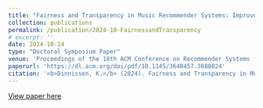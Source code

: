 ```yaml
---
title: "Fairness and Transparency in Music Recommender Systems: Improvements for Artists"
collection: publications
permalink: /publication/2024-10-FairnessandTransparency
# excerpt: ''
date: 2024-10-14
type: "Doctoral Symposium Paper"
venue: 'Proceedings of the 18th ACM Conference on Recommender Systems (RecSys `24)'
paperurl: 'https://dl.acm.org/doi/pdf/10.1145/3640457.3688024'
citation: '<b>Dinnissen, K.</b> (2024). Fairness and Transparency in Music Recommender Systems: Improvements for Artists. In <i>Proceedings of the 18th ACM Conference on Recommender Systems (RecSys `24), October 14-18, 2024, Bari, Italy.</i> 1368-1375.'
---
```

<!-- 
Music streaming services have become one of the main sources of music consumption in the last decade, with recommender systems playing a crucial role. Since these systems partially determine which songs listeners hear, they significantly influence the artists behind the music. However, when assessing the performance and fairness of music recommender systems, the perspectives of artists and others working in the music industry are often overlooked. Additionally, artists express a desire for greater transparency regarding why certain songs are recommended while others are not. This research project adopts a multi-stakeholder approach to close the gap between music recommender systems and the artists whose music they recommend. First, we gather insights from artists and music industry professionals through interviews and questionnaires. Building on those insights, we then aim to improve matching between end users and music from lesser-known artists by generating rich item and user representations. Results will be evaluated both quantitatively and qualitatively. Lastly, we plan to effectively communicate music recommender system fairness by increasing transparency for both end users and artists. -->

[View paper here](https://dl.acm.org/doi/pdf/10.1145/3640457.3688024)
<!-- 
<b>Dinnissen, K.</b> (2024). Fairness and Transparency in Music Recommender Systems: Improvements for Artists. In <i>Proceedings of the 18th ACM Conference on Recommender Systems (RecSys `24), October 14-18, 2024, Bari, Italy.</i> 1368-1375. https://dl.acm.org/doi/pdf/10.1145/3640457.3688024 -->